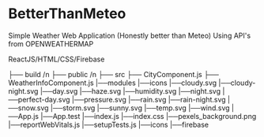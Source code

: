 # BetterThanMeteo
Simple Weather Web Application (Honestly better than Meteo) Using API's from OPENWEATHERMAP

ReactJS/HTML/CSS/Firebase

├── build /n
├── public /n
├── src
   ├── CityComponent.js
   ├── WeatherInfoComponent.js
   |──modules
       |──icons
       |──cloudy.svg
       |──cloudy-night.svg
       |──day.svg
       |──haze.svg
       |──humidity.svg
       |──night.svg
       |──perfect-day.svg
       |──pressure.svg
       |──rain.svg
       |──rain-night.svg
       |──snow.svg
       |──storm.svg
       |──sunny.svg
       |──temp.svg
       |──wind.svg
   |──App.js
   |──App.test
   |──index.js
   |──index.css
   |──pexels_background.png
   |──reportWebVitals.js
   |──setupTests.js
        |──icons
|──firebase
